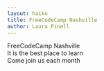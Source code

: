 ```yaml
---
layout: haiku
title: FreeCodeCamp Nashville
author: Laura Pinell
---
```


FreeCodeCamp Nashville<br>
It is the best place to learn<br>
Come join us each month<br>